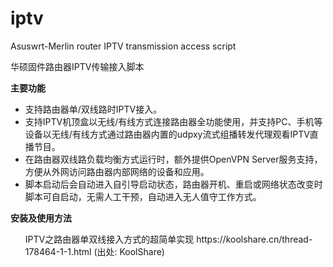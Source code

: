 # iptv
Asuswrt-Merlin router IPTV transmission access script

华硕固件路由器IPTV传输接入脚本

<strong>主要功能</strong>
<ul><li>支持路由器单/双线路时IPTV接入。</li>
<li>支持IPTV机顶盒以无线/有线方式连接路由器全功能使用，并支持PC、手机等设备以无线/有线方式通过路由器内置的udpxy流式组播转发代理观看IPTV直播节目。</li>
<li>在路由器双线路负载均衡方式运行时，额外提供OpenVPN Server服务支持，方便从外网访问路由器内部网络的设备和应用。</li>
<li>脚本启动后会自动进入自引导启动状态，路由器开机、重启或网络状态改变时脚本可自启动，无需人工干预，自动进入无人值守工作方式。</li></ul>

<strong>安装及使用方法</strong>
<ul>IPTV之路由器单双线接入方式的超简单实现
https://koolshare.cn/thread-178464-1-1.html
(出处: KoolShare)
</ul>
